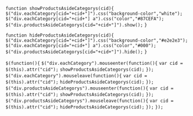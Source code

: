 `function showProductsAsideCategorys(cid){`
	`$("div.eachCategory[cid="+cid+"]").css("background-color","white");`
	`$("div.eachCategory[cid="+cid+"] a").css("color","#87CEFA");`
	`$("div.productsAsideCategorys[cid="+cid+"]").show();`
`}`

`function hideProductsAsideCategorys(cid){`
	`$("div.eachCategory[cid="+cid+"]").css("background-color","#e2e2e3");`
	`$("div.eachCategory[cid="+cid+"] a").css("color","#000");`
	`$("div.productsAsideCategorys[cid="+cid+"]").hide();`
`}`

`$(function(){`
    `$("div.eachCategory").mouseenter(function(){`
        `var cid = $(this).attr("cid");`
        `showProductsAsideCategorys(cid);`
    `});`
    `$("div.eachCategory").mouseleave(function(){`
        `var cid = $(this).attr("cid");`
        `hideProductsAsideCategorys(cid);`
    `});`
    `$("div.productsAsideCategorys").mouseenter(function(){`
    	`var cid = $(this).attr("cid");`
    	`showProductsAsideCategorys(cid);`
    `});`
    `$("div.productsAsideCategorys").mouseleave(function(){`
    	`var cid = $(this).attr("cid");`
    	`hideProductsAsideCategorys(cid);`
    `});`
`});`

